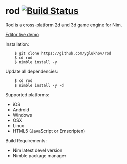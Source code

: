 # rod [![Build Status](https://travis-ci.org/yglukhov/rod.svg?branch=master)](https://travis-ci.org/yglukhov/rod)

Rod is a cross-platform 2d and 3d game engine for Nim.

[Editor live demo](http://yglukhov.github.io/rod/livedemo/main.html)

Installation:
```
    $ git clone https://github.com/yglukhov/rod
    $ cd rod
    $ nimble install -y
```

Update all dependencies:
```
    $ cd rod
    $ nimble install -y -d
```

Supported platforms:
* iOS
* Android
* Windows
* OSX
* Linux
* HTML5 (JavaScript or Emscripten)

Build Requirements:
* Nim latest devel version
* Nimble package manager
